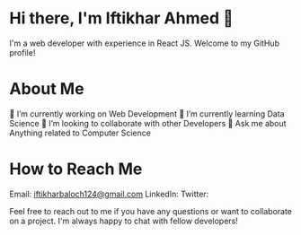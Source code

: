 
# Hi there, I'm Iftikhar Ahmed 👋
I'm a web developer with experience in React JS. Welcome to my GitHub profile!

# About Me

🔭 I’m currently working on Web Development 
🌱 I’m currently learning Data Science 
👯 I’m looking to collaborate with other Developers 
💬 Ask me about Anything related to Computer Science 

# How to Reach Me

Email: iftikharbaloch124@gmail.com
LinkedIn:
Twitter:

Feel free to reach out to me if you have any questions or want to collaborate on a project. I'm always happy to chat with fellow developers!




